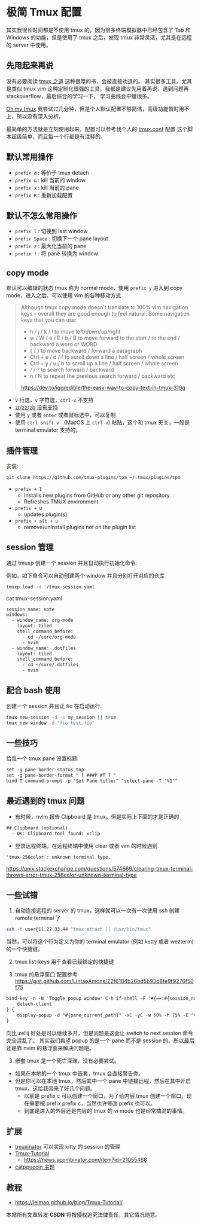 # 极简 Tmux 配置

其实我很长时间都是不使用 tmux 的，因为很多终端模拟器中已经包含了 Tab 和 Windows 的功能，但是使用了 tmux 之后，发现 tmux 非常灵活，尤其是在远程的 server 中使用。

## 先用起来再说
没有必要阅读 [tmux 之道](https://leanpub.com/the-tao-of-tmux/read) 这种很厚的书，会被直接劝退的。
其实很多工具，尤其是类似 tmux vim 这种定制化很强的工具，我都是建议先用着再说，遇到问题再 stackoverflow，最后综合的学习一下，
学习曲线会平缓很多。

[Oh my tmux](https://github.com/gpakosz/.tmux) 我尝试过几分钟，但是个人默认配置不够简洁，高级功能暂时用不上，所以没有深入分析。

最简单的方法就是立刻使用起来，配置可以参考我个人的 [tmux.conf](https://github.com/Martins3/My-Linux-Config/blob/master/scripts/tmux.conf) 配置
这个脚本超级简单，而且每一个行都是有注释的。

## 默认常用操作
- `prefix d` : 等价于 tmux detach
- `prefix &` : kill 当前的 window
- `prefix x` : kill 当前的 pane
- `prefix R` : 重新加载配置

## 默认不怎么常用操作
- `prefix l` : 切换到 last window
- `prefix Space` : 切换下一个 pane layout
- `prefix z` : 最大化当前的 pane
- `prefix !` : 将 pane 转换为 window

## copy mode
默认可以编辑的状态 tmux 称为 normal mode，使用 `prefix y` 进入到 copy mode，进入之后，可以使用 vim 的各种移动方式

> Although tmux copy mode doesn't translate to 100% vim navigation keys - overall they are good enough to feel natural. Some navigation keys that you can use:
> - h / j / k / l to move left/down/up/right
> - w / W / e / E / b / B to move forward to the start / to the end / backward a word or WORD
> - { / } to move backward / forward a paragraph
> - Ctrl + e / d / f to scroll down a line / half screen / whole screen
> - Ctrl + y / u / b to scroll up a line / half screen / whole screen
> - / / ? to search forward / backward
> - n / N to repeat the previous search forward / backward
> etc
>
>  https://dev.to/iggredible/the-easy-way-to-copy-text-in-tmux-319g

- `V` 行选，`v` 字符选，`ctrl-v` 不支持
- [zt/zz/zb 没有支持](https://www.reddit.com/r/tmux/comments/5yoh1q/is_there_a_hack_to_have_vi_ztzzzb_in_copy_mode/)
- 使用 `y` 或者 `enter` 或者鼠标选中，可以复制
- 使用 `ctrl shift v` （MacOS 上 `ctrl-v`) 粘贴，这个和 tmux 无关，一般是 terminal emulator 支持的。

## 插件管理

安装:
```sh
git clone https://github.com/tmux-plugins/tpm ~/.tmux/plugins/tpm
```

- `prefix + I`
  - Installs new plugins from GitHub or any other git repository
  - Refreshes TMUX environment
- `prefix + U`
  - updates plugin(s)
- `prefix + alt + u`
  - remove/uninstall plugins not on the plugin list

## session 管理

通过 tmuxp 创建一个 session 并且自动执行初始化命令:

例如，如下命令可以自动创建两个 window 并且分别打开对应的仓库
```sh
tmuxp load -d ./tmux-session.yaml
```

cat tmux-session.yaml
```txt
session_name: note
windows:
  - window_name: org-mode
    layout: tiled
    shell_command_before:
      - cd ~/core/org-mode
      - nvim
  - window_name: .dotfiles
    layout: tiled
    shell_command_before:
      - cd ~/core/.dotfiles
      - nvim
```
## 配合 bash 使用

创建一个 session 并且让 fio 在启动运行:
```sh
tmux new-session -d -s my_session || true
tmux new-window -d "fio test.fio"
```

## 一些技巧
给每一个 tmux pane 设置标题:
```txt
set -g pane-border-status top
set -g pane-border-format " [ ###P #T ] "
bind T command-prompt -p "Set Pane title:" "select-pane -T '%1'"
```

## 最近遇到的 tmux 问题
- 有时候，nvim 报告 Clipboard 是 tmux，但是实际上下面的才是正确的
```txt
## Clipboard (optional)
  - OK: Clipboard tool found: xclip
```
- 登录远程终端，在远程终端中使用 clear 或者 vim 的时候遇到
```txt
'tmux-256color': unknown terminal type.
```
https://unix.stackexchange.com/questions/574669/clearing-tmux-terminal-throws-error-tmux-256color-unknown-terminal-type

## 一些试错

1. 自动连接远程的 server 的 tmux，这样就可以一次有一次使用 ssh 创建 remote terminal 了
```sh
ssh -t user@11.22.33.44 "tmux attach || /usr/bin/tmux"
```
当然，可以将这个行为定义为你的 terminal emulator (例如 ketty 或者 wezterm)的一个快捷键。

2. tmux list-keys 用于查看已经绑定的快捷键

2. tmux 的悬浮窗口
配置参考: https://gist.github.com/LintaoAmons/22f6184b26bd5b93d8fe9f9276f50f75
```txt
bind-key -n -N 'Toggle popup window' C-h if-shell -F '#{==:#{session_name},popup}' {
    detach-client
} {
    display-popup -d "#{pane_current_path}" -xC -yC -w 60% -h 75% -E "tmux attach-session -t popup || tmux new-session -s popup"
}
```
向比 zellij 好处是可以继续多开，但是问题是这会让 switch to next session 命令完全混乱了。
其实我们希望 popup 的是一个 pane 而不是 session 的。所以最后还是靠 nvim 的悬浮窗来解决问题吧。

3. 嵌套 tmux 是一个死亡深渊，没有必要尝试。
  - 如果在本地的一个 tmux 中嵌套，tmux 会直接警告你。
  - 但是你可以在本地 tmux，然后其中一个 pane 中链接远程，然后在其中开启 tmux，这给我带来了好几个问题。
    - 以前是 prefix c 可以创建一个窗口，为了给内层 tmux 创建一个窗口，现在需要按 prefix prefix c，当然也许修改 prefix 也可以。
    - 到底是进入的外层还是内层的 tmux 的 vi mode 也是经常搞混的事情。

## 扩展
- [tmuxinator](https://github.com/tmuxinator/tmuxinator) 可以实现 kitty 的 session 的管理
- [Tmux-Tutorial](https://leimao.github.io/blog/Tmux-Tutorial/)
  - https://news.ycombinator.com/item?id=21055468
- [catppuccin 主题](https://github.com/catppuccin/tmux)

## 教程
- https://leimao.github.io/blog/Tmux-Tutorial/

<script src="https://giscus.app/client.js"
        data-repo="Martins3/My-Linux-Config"
        data-repo-id="MDEwOlJlcG9zaXRvcnkyMTUwMDkyMDU="
        data-category="General"
        data-category-id="MDE4OkRpc2N1c3Npb25DYXRlZ29yeTMyODc0NjA5"
        data-mapping="pathname"
        data-reactions-enabled="1"
        data-emit-metadata="0"
        data-input-position="bottom"
        data-theme="light"
        data-lang="en"
        crossorigin="anonymous"
        async>
</script>

本站所有文章转发 **CSDN** 将按侵权追究法律责任，其它情况随意。
